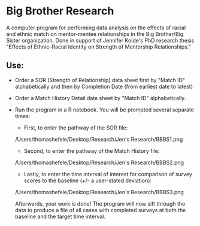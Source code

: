 # Big Brother Research
A computer program for performing data analysis on the effects of racial and ethnic match on mentor-mentee relationships in the Big Brother/Big Sister organization. Done in support of Jennifer Koide's PhD research thesis "Effects of Ethnic–Racial Identity on Strength of Mentorship Relationships."

## Use:

- Order a SOR (Strength of Relationship) data sheet first by "Match ID" alphabetically and then by Completion Date (from earliest date to latest)
- Order a Match History Detail date sheet by "Match ID" alphabetically.
- Run the program in a R notebook. You will be prompted several separate times:
  - First, to enter the pathway of the SOR file:
  
  /Users/thomashefele/Desktop/Research/Jen's Research/BBBS1.png
  
  - Second, to enter the pathway of the Match History file:
  
  /Users/thomashefele/Desktop/Research/Jen's Research/BBBS2.png
  
  - Lastly, to enter the time interval of interest for comparison of survey scores to the baseline (+/- a user-stated deviation):

  /Users/thomashefele/Desktop/Research/Jen's Research/BBBS3.png
  
  Afterwards, your work is done! The program will now sift through the data to produce a file of all cases with completed surveys at both the baseline and the target time interval.
